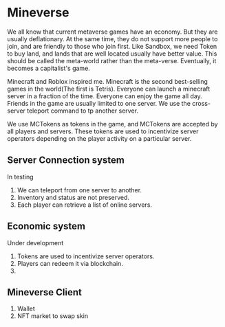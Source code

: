 # Mineverse
We all know that current metaverse games have an economy. 
But they are usually deflationary. At the same time, 
they do not support more people to join, and are friendly to those who join first.
Like Sandbox, we need Token to buy land, and lands that are well located usually have better value.
This should be called the meta-world rather than the meta-verse.
Eventually, it becomes a capitalist's game.

Minecraft and Roblox inspired me.
Minecraft is the second best-selling games in the world(The first is Tetris). 
Everyone can launch a minecraft server in a fraction of the time.
Everyone can enjoy the game all day.
Friends in the game are usually limited to one server.
We use the cross-server teleport command to tp another server.

We use MCTokens as tokens in the game, and MCTokens are accepted by all players and servers.
These tokens are used to incentivize server operators depending on the player activity on a particular server.

## Server Connection system
In testing
1. We can teleport from one server to another.
2. Inventory and status are not preserved.
3. Each player can retrieve a list of online servers.

## Economic system
Under development
1. Tokens are used to incentivize server operators.
2. Players can redeem it via blockchain.
3. 

## Mineverse Client
1. Wallet
2. NFT market to swap skin


